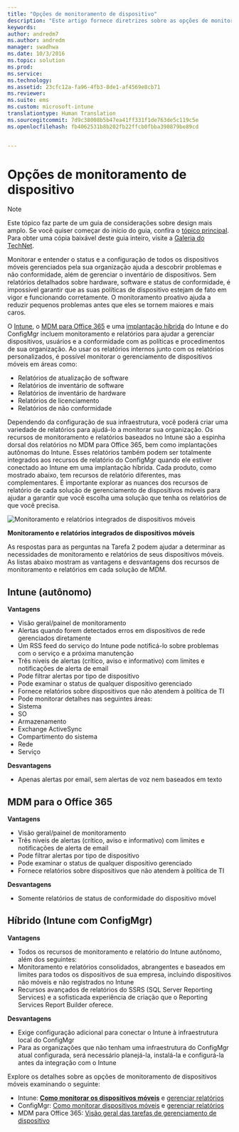 ```yaml
---
title: "Opções de monitoramento de dispositivo"
description: "Este artigo fornece diretrizes sobre as opções de monitoramento de dispositivo existentes ao planejar e desenvolver uma solução de gerenciamento de dispositivo móvel da Microsoft, usando o Enterprise Mobility + Security."
keywords: 
author: andredm7
ms.author: andredm
manager: swadhwa
ms.date: 10/3/2016
ms.topic: solution
ms.prod: 
ms.service: 
ms.technology: 
ms.assetid: 23cfc12a-fa96-4fb3-8de1-af4569e8cb71
ms.reviewer: 
ms.suite: ems
ms.custom: microsoft-intune
translationtype: Human Translation
ms.sourcegitcommit: 7d9c38008b5b47ea41ff331f1de763de5c119c5e
ms.openlocfilehash: fb4062531b8b202fb22ffcb0fbba390879be89cd


---
```


# <a name="device-monitoring-options"></a>Opções de monitoramento de dispositivo

>[!NOTE]
>Este tópico faz parte de um guia de considerações sobre design mais amplo. Se você quiser começar do início do guia, confira o [tópico principal](mdm-design-considerations-guide.md). Para obter uma cópia baixável deste guia inteiro, visite a [Galeria do TechNet](https://gallery.technet.microsoft.com/Mobile-Device-Management-7d401582).

Monitorar e entender o status e a configuração de todos os dispositivos móveis gerenciados pela sua organização ajuda a descobrir problemas e não conformidade, além de gerenciar o inventário de dispositivos. Sem relatórios detalhados sobre hardware, software e status de conformidade, é impossível garantir que as suas políticas de dispositivo estejam de fato em vigor e funcionando corretamente. O monitoramento proativo ajuda a reduzir pequenos problemas antes que eles se tornem maiores e mais caros.

O [Intune](/Intune/deploy-use/monitoring-and-reports-with-microsoft-intune), o [MDM para Office 365](https://technet.microsoft.com/library/faa7d8e5-645d-4d59-839c-c8d4c1869e4a(v=technet.10).aspx) e uma [implantação híbrida](https://technet.microsoft.com/library/gg699377.aspx) do Intune e do ConfigMgr incluem monitoramento e relatórios para ajudar a gerenciar dispositivos, usuários e a conformidade com as políticas e procedimentos de sua organização. Ao usar os relatórios internos junto com os relatórios personalizados, é possível monitorar o gerenciamento de dispositivos móveis em áreas como:

- Relatórios de atualização de software
- Relatórios de inventário de software
- Relatórios de inventário de hardware
- Relatórios de licenciamento
- Relatórios de não conformidade

Dependendo da configuração de sua infraestrutura, você poderá criar uma variedade de relatórios para ajudá-lo a monitorar sua organização. Os recursos de monitoramento e relatórios baseados no Intune são a espinha dorsal dos relatórios no MDM para Office 365, bem como implantações autônomas do Intune. Esses relatórios também podem ser totalmente integrados aos recursos de relatório do ConfigMgr quando ele estiver conectado ao Intune em uma implantação híbrida. Cada produto, como mostrado abaixo, tem recursos de relatório diferentes, mas complementares. É importante explorar as nuances dos recursos de relatório de cada solução de gerenciamento de dispositivos móveis para ajudar a garantir que você escolha uma solução que tenha os relatórios de que você precisa.

![Monitoramento e relatórios integrados de dispositivos móveis](./media/MDM_Figure_05.png)

**Monitoramento e relatórios integrados de dispositivos móveis**

As respostas para as perguntas na Tarefa 2 podem ajudar a determinar as necessidades de monitoramento e relatórios de seus dispositivos móveis. As listas abaixo mostram as vantagens e desvantagens dos recursos de monitoramento e relatórios em cada solução de MDM.

## <a name="intune-standalone"></a>Intune (autônomo)

**Vantagens**

- Visão geral/painel de monitoramento
- Alertas quando forem detectados erros em dispositivos de rede gerenciados diretamente
- Um RSS feed do serviço do Intune pode notificá-lo sobre problemas com o serviço e a próxima manutenção
- Três níveis de alertas (crítico, aviso e informativo) com limites e notificações de alerta de email
- Pode filtrar alertas por tipo de dispositivo
- Pode examinar o status de qualquer dispositivo gerenciado
- Fornece relatórios sobre dispositivos que não atendem à política de TI
- Pode monitorar detalhes nas seguintes áreas:
 - Sistema
 - SO
 - Armazenamento
 - Exchange ActiveSync
 - Compartimento do sistema
 - Rede
 - Serviço

**Desvantagens**

- Apenas alertas por email, sem alertas de voz nem baseados em texto

## <a name="mdm-for-office-365"></a>MDM para o Office 365

**Vantagens**

- Visão geral/painel de monitoramento
- Três níveis de alertas (crítico, aviso e informativo) com limites e notificações de alerta de email
- Pode filtrar alertas por tipo de dispositivo
- Pode examinar o status de qualquer dispositivo gerenciado
- Fornece relatórios sobre dispositivos que não atendem à política de TI

**Desvantagens**

- Somente relatórios de status de conformidade do dispositivo móvel

## <a name="hybrid-intune-with-configmgr"></a>Híbrido (Intune com ConfigMgr)

**Vantagens**

- Todos os recursos de monitoramento e relatório do Intune autônomo, além dos seguintes:
 - Monitoramento e relatórios consolidados, abrangentes e baseados em limites para todos os dispositivos de sua empresa, incluindo dispositivos não móveis e não registrados no Intune
 - Recursos avançados de relatórios do SSRS (SQL Server Reporting Services) e a sofisticada experiência de criação que o Reporting Services Report Builder oferece.

**Desvantagens**

- Exige configuração adicional para conectar o Intune à infraestrutura local do ConfigMgr
- Para as organizações que não tenham uma infraestrutura do ConfigMgr atual configurada, será necessário planejá-la, instalá-la e configurá-la antes da integração com o Intune

Explore os detalhes sobre as opções de monitoramento de dispositivos móveis examinando o seguinte:

- Intune: **[Como monitorar os dispositivos móveis](https://technet.microsoft.com/library/jj733634.aspx)** e [gerenciar relatórios](/Intune/deploy-use/monitoring-and-reports-with-microsoft-intune)
- ConfigMgr: [Como monitorar dispositivos móveis](https://technet.microsoft.com/library/gg682128.aspx) e [gerenciar relatórios](https://technet.microsoft.com/library/gg699377.aspx)
- MDM para Office 365: [Visão geral das tarefas de gerenciamento de dispositivo](https://technet.microsoft.com/en-us/library/ms.o365.cc.devicepolicy.aspx)



<!--HONumber=Nov16_HO4-->


